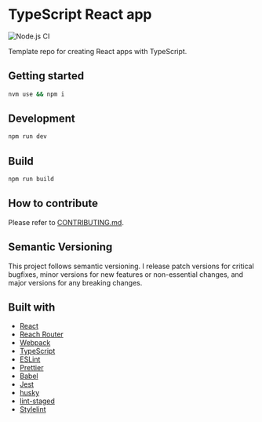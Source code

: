 # TypeScript React app

![Node.js CI](https://github.com/ink8bit/ts-react-app/workflows/Node.js%20CI/badge.svg)

Template repo for creating React apps with TypeScript.

## Getting started

```sh
nvm use && npm i
```

## Development

```sh
npm run dev
```

## Build

```sh
npm run build
```

## How to contribute

Please refer to [CONTRIBUTING.md](/.github/CONTRIBUTING.md).

## Semantic Versioning

This project follows semantic versioning. I release patch versions for critical bugfixes, minor versions for new features or non-essential changes, and major versions for any breaking changes.

## Built with

- [React](https://github.com/facebook/react/)
- [Reach Router](https://github.com/reach/router#readme)
- [Webpack](https://github.com/webpack/webpack)
- [TypeScript](https://www.typescriptlang.org/)
- [ESLint](https://eslint.org/)
- [Prettier](https://prettier.io/)
- [Babel](https://babeljs.io/)
- [Jest](https://jestjs.io/)
- [husky](https://github.com/typicode/husky)
- [lint-staged](https://github.com/okonet/lint-staged)
- [Stylelint](https://stylelint.io/)
